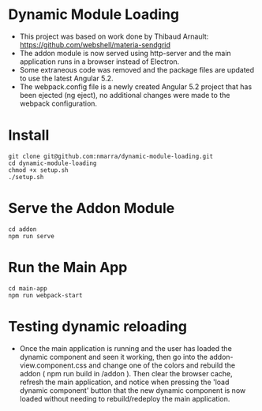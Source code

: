 # Dynamic Module Loading
* This project was based on work done by Thibaud Arnault: https://github.com/webshell/materia-sendgrid
* The addon module is now served using http-server and the main application runs in a browser instead of Electron.
* Some extraneous code was removed and the package files are updated to use the latest Angular 5.2.
* The webpack.config file is a newly created Angular 5.2 project that has been ejected (ng eject), no additional changes
 were made to the webpack configuration.

# Install
```
git clone git@github.com:nmarra/dynamic-module-loading.git
cd dynamic-module-loading
chmod +x setup.sh
./setup.sh
```

# Serve the Addon Module
```
cd addon
npm run serve
```

# Run the Main App
```
cd main-app
npm run webpack-start
```

# Testing dynamic reloading
* Once the main application is running and the user has loaded the dynamic component and seen it working, then 
go into the addon-view.component.css and change one of the colors and rebuild the addon ( npm run build in /addon ).
Then clear the browser cache, refresh the main application, and notice when pressing the 'load dynamic component' button that
 the new dynamic component is now loaded without needing to rebuild/redeploy the main application.